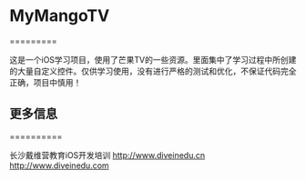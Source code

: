 # MyMangoTV
=========

这是一个iOS学习项目，使用了芒果TV的一些资源。里面集中了学习过程中所创建的大量自定义控件。仅供学习使用，没有进行严格的测试和优化，不保证代码完全正确，项目中慎用！

## 更多信息
==========

长沙戴维营教育iOS开发培训
http://www.diveinedu.cn
http://www.diveinedu.com
